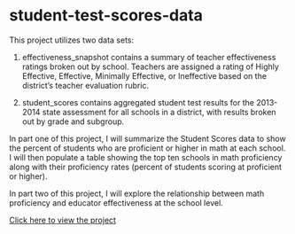 # student-test-scores-data

This project utilizes two data sets:

1. effectiveness_snapshot contains a summary of teacher effectiveness ratings broken out by school. Teachers are assigned a rating of Highly Effective, Effective, Minimally Effective, or Ineffective based on the district’s teacher evaluation rubric.

2. student_scores contains aggregated student test results for the 2013-2014 state assessment for all schools in a district, with results broken out by grade and subgroup.

In part one of this project, I will summarize the Student Scores data to show the percent of students who are proficient or higher in math at each school. I will then populate a table showing the top ten schools in math proficiency along with their proficiency rates (percent of students scoring at proficient or higher).

In part two of this project, I will explore the relationship between math proficiency and educator effectiveness at the school level.

[Click here to view the project](https://isaac110820.github.io/student-test-scores-data/Markdown.html)
